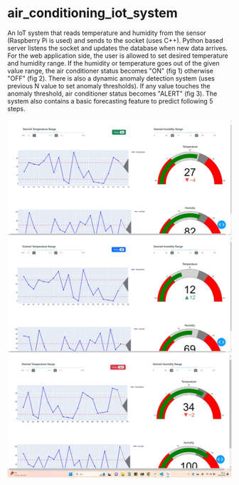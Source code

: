 # air_conditioning_iot_system

An IoT system that reads temperature and humidity from the sensor (Raspberry Pi is used) and sends to the socket (uses C++). Python based server listens the socket and updates the database when new data arrives.  
For the web application side, the user is allowed to set desired temperature and humidity range. If the humidity or temperature goes out of the given value range, the air conditioner status becomes "ON" (fig 1) otherwise "OFF" (fig 2). There is also a dynamic anomaly detection system (uses previous N value to set anomaly thresholds). If any value touches the anomaly threshold, air conditioner status becomes "ALERT" (fig 3). The system also contains a basic forecasting feature to predict following 5 steps.

<img src="assets/on_status.jpeg" height="30%">
<img src="assets/off_status.jpeg" height="30%">
<img src="assets/alert_status.jpeg" height="30%">